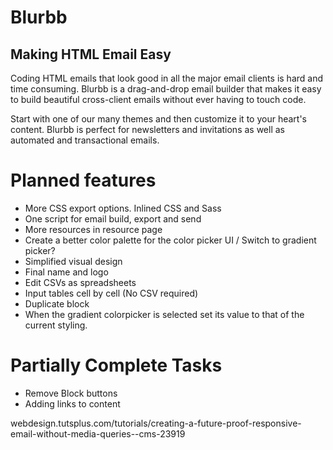 Blurbb
======

Making HTML Email Easy
----------------------

Coding HTML emails that look good in all the major email clients is hard and time consuming. Blurbb is a drag-and-drop email builder that makes it easy to build beautiful cross-client emails without ever having to touch code.

Start with one of our many themes and then customize it to your heart's content. Blurbb is perfect for newsletters and invitations as well as automated and transactional emails.



Planned features
================

- More CSS export options. Inlined CSS and Sass
- One script for email build, export and send
- More resources in resource page
- Create a better color palette for the color picker UI / Switch to gradient picker?
- Simplified visual design
- Final name and logo
- Edit CSVs as spreadsheets
- Input tables cell by cell (No CSV required)
- Duplicate block
- When the gradient colorpicker is selected set its value to that of the current styling.


Partially Complete Tasks
========================

- Remove Block buttons
- Adding links to content


webdesign.tutsplus.com/tutorials/creating-a-future-proof-responsive-email-without-media-queries--cms-23919